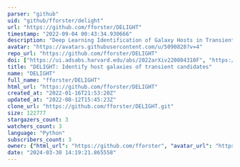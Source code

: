 ```yaml
---
parser: "github"
uid: "github/fforster/delight"
url: "https://github.com/fforster/DELIGHT"
timestamp: "2022-09-04 00:43:34.930666"
description: "Deep Learning Identification of Galaxy Hosts in Transients"
avatar: "https://avatars.githubusercontent.com/u/5090828?v=4"
repo_url: "https://github.com/fforster/DELIGHT"
doi: ["https://ui.adsabs.harvard.edu/abs/2022arXiv220804310F", "https://ui.adsabs.harvard.edu/abs/2022ascl.soft08012F/abstract"]
title: "DELIGHT: Identify host galaxies of transient candidates"
name: "DELIGHT"
full_name: "fforster/DELIGHT"
html_url: "https://github.com/fforster/DELIGHT"
created_at: "2022-01-16T21:53:20Z"
updated_at: "2022-08-12T15:45:23Z"
clone_url: "https://github.com/fforster/DELIGHT.git"
size: 122777
stargazers_count: 3
watchers_count: 3
language: "Python"
subscribers_count: 3
owner: {"html_url": "https://github.com/fforster", "avatar_url": "https://avatars.githubusercontent.com/u/5090828?v=4", "login": "fforster", "type": "User"}
date: "2024-03-30 14:19:21.865558"
---
```

